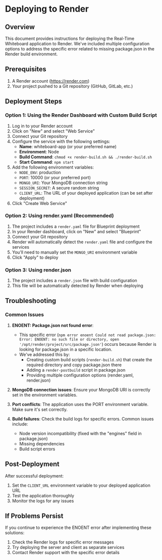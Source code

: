 # Deploying to Render

## Overview

This document provides instructions for deploying the Real-Time Whiteboard application to Render. We've included multiple configuration options to address the specific error related to missing package.json in the Render build environment.

## Prerequisites

1. A Render account (https://render.com)
2. Your project pushed to a Git repository (GitHub, GitLab, etc.)

## Deployment Steps

### Option 1: Using the Render Dashboard with Custom Build Script

1. Log in to your Render account
2. Click on "New" and select "Web Service"
3. Connect your Git repository
4. Configure the service with the following settings:
   - **Name**: whiteboard-app (or your preferred name)
   - **Environment**: Node
   - **Build Command**: `chmod +x render-build.sh && ./render-build.sh`
   - **Start Command**: `npm start`
5. Add the following environment variables:
   - `NODE_ENV`: production
   - `PORT`: 10000 (or your preferred port)
   - `MONGO_URI`: Your MongoDB connection string
   - `SESSION_SECRET`: A secure random string
   - `CLIENT_URL`: The URL of your deployed application (can be set after deployment)
6. Click "Create Web Service"

### Option 2: Using render.yaml (Recommended)

1. The project includes a `render.yaml` file for Blueprint deployment
2. In your Render dashboard, click on "New" and select "Blueprint"
3. Connect your Git repository
4. Render will automatically detect the `render.yaml` file and configure the services
5. You'll need to manually set the `MONGO_URI` environment variable
6. Click "Apply" to deploy

### Option 3: Using render.json

1. The project includes a `render.json` file with build configuration
2. This file will be automatically detected by Render when deploying

## Troubleshooting

### Common Issues

1. **ENOENT: Package.json not found error**: 
   - This specific error (`npm error enoent Could not read package.json: Error: ENOENT: no such file or directory, open '/opt/render/project/src/package.json'`) occurs because Render is looking for package.json in a specific location.
   - We've addressed this by:
     - Creating custom build scripts (`render-build.sh`) that create the required directory and copy package.json there
     - Adding a `render-postbuild` script in package.json
     - Providing multiple configuration options (render.yaml, render.json)

2. **MongoDB connection issues**: Ensure your MongoDB URI is correctly set in the environment variables.

3. **Port conflicts**: The application uses the PORT environment variable. Make sure it's set correctly.

4. **Build failures**: Check the build logs for specific errors. Common issues include:
   - Node version incompatibility (fixed with the "engines" field in package.json)
   - Missing dependencies
   - Build script errors

## Post-Deployment

After successful deployment:

1. Set the `CLIENT_URL` environment variable to your deployed application URL
2. Test the application thoroughly
3. Monitor the logs for any issues

## If Problems Persist

If you continue to experience the ENOENT error after implementing these solutions:

1. Check the Render logs for specific error messages
2. Try deploying the server and client as separate services
3. Contact Render support with the specific error details